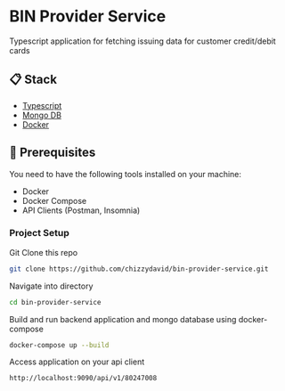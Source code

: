 
#  BIN Provider Service

Typescript application for fetching issuing data for customer credit/debit cards

##  📋  Stack

* [Typescript](https://www.typescriptlang.org//)
* [Mongo DB](https://www.mongodb.com/)
* [Docker](https://www.docker.com/)

## 🔧 Prerequisites

You need to have the following tools installed on your machine:

* Docker
* Docker Compose
* API Clients (Postman, Insomnia)


### Project Setup

Git Clone this repo
```bash
git clone https://github.com/chizzydavid/bin-provider-service.git
```

Navigate into directory
```bash
cd bin-provider-service
```

Build and run backend application and mongo database using docker-compose
```bash
docker-compose up --build
```

Access application on your api client 
```bash
http://localhost:9090/api/v1/80247008
```



